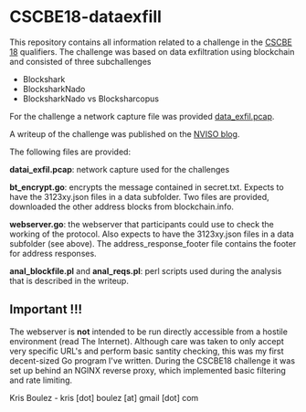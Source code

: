 # CSCBE18-dataexfill
This repository contains all information related to a challenge in the [CSCBE 18](https://www.cybersecuritychallenge.be/) qualifiers. 
The challenge was based on data exfiltration using blockchain and consisted of three subchallenges
* Blockshark
* BlocksharkNado
* BlocksharkNado vs Blocksharcopus

For the challenge a network capture file was provided [data_exfil.pcap](https://github.com/KrisBoulez/CSCBE18-dataexfill/blob/master/data_exfil.pcap).

A writeup of the challenge was published on the [NVISO blog](https://blog.nviso.be/2018/05/18/write-up-on-blockchain-data-exfiltration-cscbe18-qualifiers-challenge/).

The following files are provided:

**datai\_exfil.pcap**: network capture used for the challenges

**bt\_encrypt.go**: encrypts the message contained in secret.txt. Expects to have the 3123xy.json files in a data subfolder. Two files are provided, downloaded the other address blocks from blockchain.info.

**webserver.go**: the webserver that participants could use to check the working of the protocol. Also expects to have the 3123xy.json files in a data subfolder (see above). The address\_response\_footer file contains the footer for address responses.

**anal\_blockfile.pl** and **anal\_reqs.pl**: perl scripts used during the analysis that is described in the writeup.

## Important !!!
The webserver is **not** intended to be run directly accessible from a hostile environment (read The Internet). Although care was taken to only accept very specific URL's and perform basic santity checking, this was my first decent-sized Go program I've written. During the CSCBE18 challenge it was set up behind an NGINX reverse proxy, which implemented basic filtering and rate limiting.

Kris Boulez - kris [dot] boulez [at] gmail [dot] com



